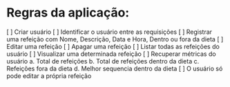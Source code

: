 # Regras da aplicação:

[ ] Criar usuário
[ ] Identificar o usuário entre as requisições
[ ] Registrar uma refeição com Nome, Descrição, Data e Hora, Dentro ou fora da dieta
[ ] Editar uma refeição
[ ] Apagar uma refeição
[ ] Listar todas as refeições do usuário
[ ] Visualizar uma determinada refeição
[ ] Recuperar métricas do usuário
  a. Total de refeições
  b. Total de refeições dentro da dieta
  c. Refeições fora da dieta
  d. Melhor sequencia dentro da dieta
[ ] O usuário só pode editar a própria refeição